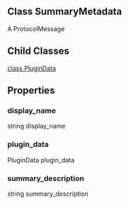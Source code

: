 ## Class SummaryMetadata
A ProtocolMessage
## Child Classes
[class PluginData](https://tensorflow.google.cn/api_docs/python/tf/compat/v1/SummaryMetadata/PluginData)

## Properties
### display_name
string display_name
### plugin_data
PluginData plugin_data
### summary_description
string summary_description
